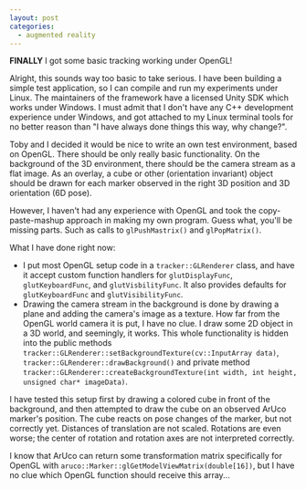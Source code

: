 ```yaml
---
layout: post
categories:
  - augmented reality
---
```


**FINALLY** I got some basic tracking working under OpenGL!

Alright, this sounds way too basic to take serious.  I have been building a simple test application, so I can compile and run my experiments under Linux.  The maintainers of the framework have a licensed Unity SDK which works under Windows.  I must admit that I don't have any C++ development experience under Windows, and got attached to my Linux terminal tools for no better reason than "I have always done things this way, why change?".  

Toby and I decided it would be nice to write an own test environment, based on OpenGL.  There should be only really basic functionality.  On the background of the 3D environment, there should be the camera stream as a flat image.  As an overlay, a cube or other (orientation invariant) object should be drawn for each marker observed in the right 3D position and 3D orientation (6D pose).

However, I haven't had any experience with OpenGL and took the copy-paste-mashup approach in making my own program.  Guess what, you'll be missing parts.  Such as calls to `glPushMastrix()` and `glPopMatrix()`.

What I have done right now:

  - I put most OpenGL setup code in a `tracker::GLRenderer` class, and have it accept custom function handlers for `glutDisplayFunc`, `glutKeyboardFunc`, and `glutVisbilityFunc`.  It also provides defaults for `glutKeyboardFunc` and `glutVisibilityFunc`.  
  - Drawing the camera stream in the background is done by drawing a plane and adding the camera's image as a texture.  How far from the OpenGL world camera it is put, I have no clue.  I draw some 2D object in a 3D world, and seemingly, it works.  This whole functionality is hidden into the public methods `tracker::GLRenderer::setBackgroundTexture(cv::InputArray data)`, `tracker::GLRenderer::drawBackground()` and private method `tracker::GLRenderer::createBackgroundTexture(int width, int height, unsigned char* imageData)`.

I have tested this setup first by drawing a colored cube in front of the background, and then attempted to draw the cube on an observed ArUco marker's position.  The cube reacts on pose changes of the marker, but not correctly yet.  Distances of translation are not scaled.  Rotations are even worse; the center of rotation and rotation axes are not interpreted correctly.

I know that ArUco can return some transformation matrix specifically for OpenGL with `aruco::Marker::glGetModelViewMatrix(double[16])`, but I have no clue which OpenGL function should receive this array...
